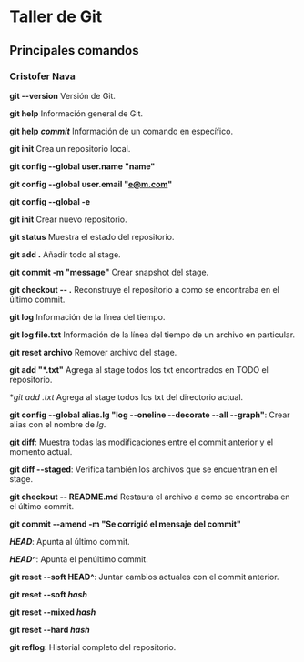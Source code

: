# Taller de Git
## Principales comandos
### Cristofer Nava

**git --version** Versión de Git.

**git help** Información general de Git.

**git help** ***commit*** Información de un comando en específico.

**git init** Crea un repositorio local.

**git config --global user.name "name"**

**git config --global user.email "e@m.com"**

**git config --global -e**

**git init** Crear nuevo repositorio.

**git status** Muestra el estado del repositorio.

**git add .** Añadir todo al stage.

**git commit -m "message"** Crear snapshot del stage.

**git checkout -- .** Reconstruye el repositorio a como se encontraba en el último commit.

**git log** Información de la línea del tiempo.

**git log file.txt** Información de la línea del tiempo de un archivo en particular.

**git reset archivo** Remover archivo del stage.

**git add "*.txt"** Agrega al stage todos los txt encontrados en TODO el repositorio.

**git add *.txt** Agrega al stage todos los txt del directorio actual.

**git config --global alias.lg "log --oneline --decorate --all --graph"**: Crear alias con el nombre de *lg*.

**git diff**: Muestra todas las modificaciones entre el commit anterior y el momento actual.

**git diff --staged**: Verifica también los archivos que se encuentran en el stage.

**git checkout -- README.md** Restaura el archivo a como se encontraba en el último commit.

**git commit --amend -m "Se corrigió el mensaje del commit"**

***HEAD***: Apunta al último commit.

***HEAD^***: Apunta el penúltimo commit.

**git reset --soft HEAD^**: Juntar cambios actuales con el commit anterior.

**git reset --soft *hash***

**git reset --mixed *hash***

**git reset --hard *hash***

**git reflog**: Historial completo del repositorio.